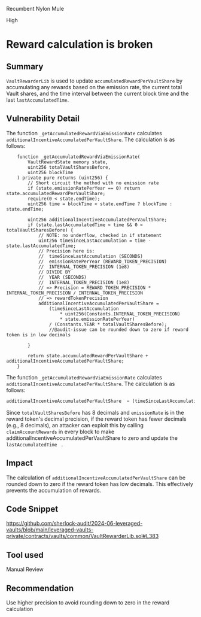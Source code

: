 Recumbent Nylon Mule

High

# Reward calculation is broken

## Summary
`VaultRewarderLib` is used to update `accumulatedRewardPerVaultShare` by accumulating any rewards based on the emission rate, the current total Vault shares, and the time interval between the current block time and the last `lastAccumulatedTime`.
## Vulnerability Detail
The function `_getAccumulatedRewardViaEmissionRate` calculates `additionalIncentiveAccumulatedPerVaultShare`. The calculation is as follows:
```solidity
    function _getAccumulatedRewardViaEmissionRate(
        VaultRewardState memory state,
        uint256 totalVaultSharesBefore,
        uint256 blockTime
    ) private pure returns (uint256) {
        // Short circuit the method with no emission rate
        if (state.emissionRatePerYear == 0) return state.accumulatedRewardPerVaultShare;
        require(0 < state.endTime);
        uint256 time = blockTime < state.endTime ? blockTime : state.endTime;

        uint256 additionalIncentiveAccumulatedPerVaultShare;
        if (state.lastAccumulatedTime < time && 0 < totalVaultSharesBefore) {
            // NOTE: no underflow, checked in if statement
            uint256 timeSinceLastAccumulation = time - state.lastAccumulatedTime;
            // Precision here is:
            //  timeSinceLastAccumulation (SECONDS)
            //  emissionRatePerYear (REWARD_TOKEN_PRECISION)
            //  INTERNAL_TOKEN_PRECISION (1e8)
            // DIVIDE BY
            //  YEAR (SECONDS)
            //  INTERNAL_TOKEN_PRECISION (1e8)
            // => Precision = REWARD_TOKEN_PRECISION * INTERNAL_TOKEN_PRECISION / INTERNAL_TOKEN_PRECISION
            // => rewardTokenPrecision
            additionalIncentiveAccumulatedPerVaultShare =
                (timeSinceLastAccumulation
                    * uint256(Constants.INTERNAL_TOKEN_PRECISION)
                    * state.emissionRatePerYear)
                / (Constants.YEAR * totalVaultSharesBefore);   
                //@audit-issue can be rounded down to zero if reward token is in low decimals
               
        }

        return state.accumulatedRewardPerVaultShare + additionalIncentiveAccumulatedPerVaultShare;
    }
```
The function `_getAccumulatedRewardViaEmissionRate` calculates `additionalIncentiveAccumulatedPerVaultShare`. The calculation is as follows:

```js
additionalIncentiveAccumulatedPerVaultShare  = (timeSinceLastAccumulation * 1e8 * emissionRate) / (31536000 * totalVaultSharesBefore)

```

Since `totalVaultSharesBefore` has 8 decimals and `emissionRate` is in the reward token's decimal precision, if the reward token has fewer decimals (e.g., 8 decimals), an attacker can exploit this by calling `claimAccountRewards` in every block to make additionalIncentiveAccumulatedPerVaultShare  to zero and update the `lastAccumulatedTime ` .
## Impact
The calculation of `additionalIncentiveAccumulatedPerVaultShare` can be rounded down to zero if the reward token has low decimals. This effectively prevents the accumulation of rewards.
## Code Snippet
https://github.com/sherlock-audit/2024-06-leveraged-vaults/blob/main/leveraged-vaults-private/contracts/vaults/common/VaultRewarderLib.sol#L383
## Tool used

Manual Review

## Recommendation
Use higher precision to avoid rounding down to zero in the reward calculation